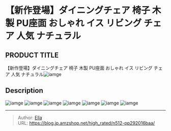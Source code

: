 # 【新作登場】ダイニングチェア 椅子 木製 PU座面 おしゃれ イス リビング チェア 人気 ナチュラル


## PRODUCT TITLE 

【新作登場】ダイニングチェア 椅子 木製 PU座面 おしゃれ イス リビング チェア 人気 ナチュラル![iamge](https://b2bfiles1.gigab2b.cn/image/wkseller/301/20220603_819c17c190cd4cf02ea91299a79a643c.jpg)

## Description











![iamge](https://b2bfiles1.gigab2b.cn/image/wkseller/301/20220603_ef605f57f0159886e64087706fda9a72.jpg)
![iamge](https://b2bfiles1.gigab2b.cn/image/wkseller/301/20220603_b38da5b05e48150faae404c13fedc1f0.jpg)
![iamge](https://b2bfiles1.gigab2b.cn/image/wkseller/301/20220603_463284ca56a2f124323944713b32d3b4.jpg)
![iamge](https://b2bfiles1.gigab2b.cn/image/wkseller/301/20220603_1a3c59de954947f8411b8793e8e90ffb.jpg)
![iamge](https://b2bfiles1.gigab2b.cn/image/wkseller/301/20220603_7e5cbc278c6604a44a14d8c4023fd239.jpg)
![iamge](https://b2bfiles1.gigab2b.cn/image/wkseller/301/20220608_36910765b0655df4f50059a37b6bbd66.jpg)
![iamge](nan)


---

> Author: [Ella](https://blog.jp.amzshop.net/)  
> URL: https://blog.jp.amzshop.net/high_rated/n512-pp292016baa/  

